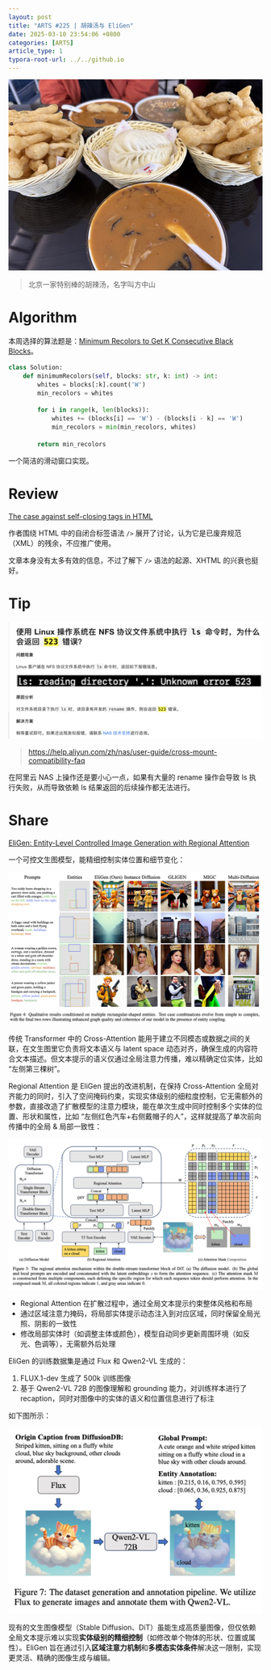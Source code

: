 ```yaml
---
layout: post
title: "ARTS #225 | 胡辣汤与 EliGen"
date: 2025-03-10 23:54:06 +0800
categories: [ARTS]
article_type: 1
typora-root-url: ../../github.io
---
```


![](/assets/img/225-caption.jpg)

> 北京一家特别棒的胡辣汤，名字叫方中山

# Algorithm

本周选择的算法题是：[Minimum Recolors to Get K Consecutive Black Blocks](https://leetcode.com/problems/minimum-recolors-to-get-k-consecutive-black-blocks/)。

```python
class Solution:
    def minimumRecolors(self, blocks: str, k: int) -> int:
        whites = blocks[:k].count('W')
        min_recolors = whites

        for i in range(k, len(blocks)):
            whites += (blocks[i] == 'W') - (blocks[i - k] == 'W')
            min_recolors = min(min_recolors, whites)

        return min_recolors
```

一个简洁的滑动窗口实现。

# Review

[The case against self-closing tags in HTML](https://jakearchibald.com/2023/against-self-closing-tags-in-html/)

作者围绕 HTML 中的自闭合标签语法  `/>` 展开了讨论，认为它是已废弃规范（XML）的残余，不应推广使用。

文章本身没有太多有效的信息，不过了解下 `/>` 语法的起源、XHTML 的兴衰也挺好。

# Tip

![](/assets/img/225-3.png)

> https://help.aliyun.com/zh/nas/user-guide/cross-mount-compatibility-faq

在阿里云 NAS 上操作还是要小心一点，如果有大量的 rename 操作会导致 ls 执行失败，从而导致依赖 ls 结果返回的后续操作都无法进行。

# Share

[EliGen: Entity-Level Controlled Image Generation with Regional Attention](https://arxiv.org/abs/2501.01097)

一个可控文生图模型，能精细控制实体位置和细节变化：

![](/assets/img/225-2.png)

传统 Transformer 中的 Cross-Attention 能用于建立不同模态或数据之间的关联，在文生图里它负责将文本语义与 latent space 动态对齐，确保生成的内容符合文本描述。但文本提示的语义仅通过全局注意力传播，难以精确定位实体，比如 “左侧第三棵树”。

Regional Attention 是 EliGen 提出的改进机制，在保持 Cross-Attention 全局对齐能力的同时，引入了空间掩码约束，实现实体级别的细粒度控制，它无需额外的参数，直接改造了扩散模型的注意力模块，能在单次生成中同时控制多个实体的位置、形状和属性，比如 “左侧红色汽车+右侧戴帽子的人”，这样就提高了单次前向传播中的全局 & 局部一致性：

![](/assets/img/225-4.png)

- Regional Attention 在扩散过程中，通过全局文本提示约束整体风格和布局
- 通过区域注意力掩码，将局部实体提示动态注入到对应区域，同时保留全局光照、阴影的一致性
- 修改局部实体时（如调整主体或颜色），模型自动同步更新周围环境（如反光、色调等），无需额外后处理

EliGen 的训练数据集是通过 Flux 和 Qwen2-VL 生成的：

1. FLUX.1-dev 生成了 500k 训练图像
2. 基于 Qwen2-VL 72B 的图像理解和 grounding 能力，对训练样本进行了 recaption，同时对图像中的实体的语义和位置信息进行了标注

如下图所示：

![](/assets/img/225-1.png)

现有的文生图像模型（Stable Diffusion、DiT）虽能生成高质量图像，但仅依赖全局文本提示难以实现**实体级别的精细控制**（如修改单个物体的形状、位置或属性）。EliGen 旨在通过引入**区域注意力机制**和**多模态实体条件**解决这一限制，实现更灵活、精确的图像生成与编辑。
